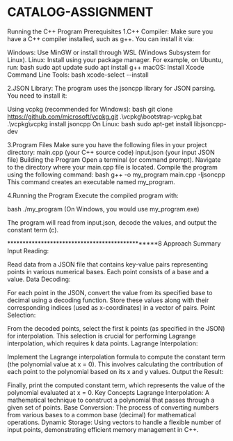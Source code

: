 # CATALOG-ASSIGNMENT

Running the C++ Program
Prerequisites
1.C++ Compiler: Make sure you have a C++ compiler installed, such as g++. You can install it via:

Windows: Use MinGW or install through WSL (Windows Subsystem for Linux).
Linux: Install using your package manager. For example, on Ubuntu, run:
bash
sudo apt update
sudo apt install g++
macOS: Install Xcode Command Line Tools:
bash
xcode-select --install

2.JSON Library: The program uses the jsoncpp library for JSON parsing. You need to install it:

Using vcpkg (recommended for Windows):
bash
git clone https://github.com/microsoft/vcpkg.git
.\vcpkg\bootstrap-vcpkg.bat
.\vcpkg\vcpkg install jsoncpp
On Linux:
bash
sudo apt-get install libjsoncpp-dev

3.Program Files
Make sure you have the following files in your project directory:
main.cpp (your C++ source code)
input.json (your input JSON file)
Building the Program
Open a terminal (or command prompt).
Navigate to the directory where your main.cpp file is located.
Compile the program using the following command:
bash
g++ -o my_program main.cpp -ljsoncpp
This command creates an executable named my_program.

4.Running the Program
Execute the compiled program with:

bash
./my_program
(On Windows, you would use my_program.exe)

The program will read from input.json, decode the values, and output the constant term (c).

************************************************8
Approach Summary
Input Reading:

Read data from a JSON file that contains key-value pairs representing points in various numerical bases. Each point consists of a base and a value.
Data Decoding:

For each point in the JSON, convert the value from its specified base to decimal using a decoding function. Store these values along with their corresponding indices (used as x-coordinates) in a vector of pairs.
Point Selection:

From the decoded points, select the first k points (as specified in the JSON) for interpolation. This selection is crucial for performing Lagrange interpolation, which requires k data points.
Lagrange Interpolation:

Implement the Lagrange interpolation formula to compute the constant term (the polynomial value at x = 0). This involves calculating the contribution of each point to the polynomial based on its x and y values.
Output the Result:

Finally, print the computed constant term, which represents the value of the polynomial evaluated at x = 0.
Key Concepts
Lagrange Interpolation: A mathematical technique to construct a polynomial that passes through a given set of points.
Base Conversion: The process of converting numbers from various bases to a common base (decimal) for mathematical operations.
Dynamic Storage: Using vectors to handle a flexible number of input points, demonstrating efficient memory management in C++.
